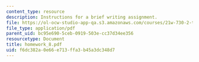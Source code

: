 ```yaml
---
content_type: resource
description: Instructions for a brief writing assignment.
file: https://ol-ocw-studio-app-qa.s3.amazonaws.com/courses/21w-730-2-the-creative-spark-fall-2004/f6dc382a0e66e713ffa3b45a3dc348d7_homework_8.pdf
file_type: application/pdf
parent_uid: bc95e690-5ceb-0919-503e-cc37d34ee356
resourcetype: Document
title: homework_8.pdf
uid: f6dc382a-0e66-e713-ffa3-b45a3dc348d7
---
```

